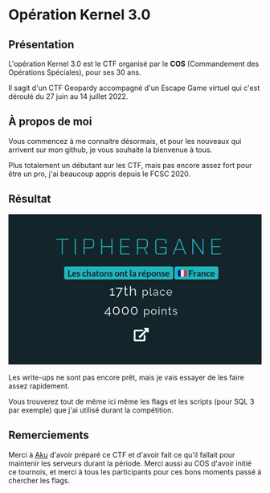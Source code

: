 # Opération Kernel 3.0

## Présentation

L'opération Kernel 3.0 est le CTF organisé par le **COS** (Commandement des Opérations Spéciales), pour ses 30 ans.

Il sagit d'un CTF Geopardy accompagné d'un Escape Game virtuel qui c'est déroulé du 27 juin au 14 juillet 2022.

## À propos de moi

Vous commencez à me connaitre désormais, et pour les nouveaux qui arrivent sur mon github, je vous souhaite la bienvenue à tous.

Plus totalement un débutant sur les CTF, mais pas encore assez fort pour être un pro, j'ai beaucoup appris depuis le FCSC 2020.

## Résultat

![score](./IMG/classement.png)

Les write-ups ne sont pas encore prêt, mais je vais essayer de les faire assez rapidement.

Vous trouverez tout de même ici même les flags et les scripts (pour SQL 3 par exemple) que j'ai utilisé durant la compétition.

## Remerciements

Merci à [Aku](https://twitter.com/Akumarachi) d'avoir préparé ce CTF et d'avoir fait ce qu'il fallait pour maintenir les serveurs durant la période.
Merci aussi au COS d'avoir initié ce tournois, et merci à tous les participants pour ces bons moments passé à chercher les flags.
